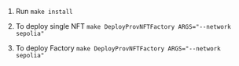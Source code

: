 1. Run ```make install```

2. To deploy single NFT ```make DeployProvNFTFactory ARGS="--network sepolia"```

2. To deploy Factory ```make DeployProvNFTFactory ARGS="--network sepolia"```